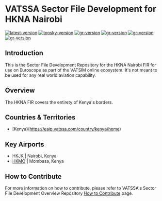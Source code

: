 # VATSSA Sector File Development for HKNA Nairobi

[![latest-version](https://img.shields.io/github/v/release/VATSIM-SSA/sectorfile-hkna?include_prereleases)](https://github.com/VATSIM-SSA/sectorfile-hkna/releases) [![topsky-version](https://img.shields.io/badge/TopSky-2.4.1-blue.svg)](https://forum.vatsim-scandinavia.org/t/topsky)
[![gr-version](https://img.shields.io/badge/Ground%20Radar-1.5-blue.svg)](https://forum.vatsim-scandinavia.org/t/ground-radar) [![gr-version](https://img.shields.io/badge/PushbackFlorian-1.1.0-blue.svg)](https://github.com/MorpheusXAUT/PushbackFlorian) [![gr-version](https://img.shields.io/badge/vCH-0.8.4-blue.svg)](https://github.com/DrFreas/VCH) [![gr-version](https://img.shields.io/badge/vFPC-2.1.1-blue.svg)](https://github.com/hpeter2/VFPC)

## Introduction

This is the Sector File Development Repository for the HKNA Nairobi FIR for use on Euroscope as part of the VATSIM online ecosystem. It's not meant to be used for any real world aviation capability.

## Overview

The HKNA FIR covers the entirety of Kenya's borders.

## Countries & Territories

- [Kenya}(https://eaip.vatssa.com/country/kenya/home)

## Key Airports

- [HKJK](https://eaip.vatssa.com/airport/hkjk/home) | Nairobi, Kenya
- [HKMO](https://eaip.vatssa.com/airport/hkjk/home) | Mombasa, Kenya

## How to Contribute

For more information on how to contribute, please refer to VATSSA's Sector File Development Overview Repository [How to Contribute](https://github.com/VATSIM-SSA/sectorfile-overview/wiki/How-to-Contribute) page.

